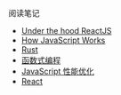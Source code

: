 阅读笔记

- [Under the hood ReactJS](./under-the-hood-reactjs)
- [How JavaScript Works](./how-javascript-works)
- [Rust](./rust)
- [函数式编程](./functional-programming)
- [JavaScript 性能优化](./javascript-performance)
- [React](./react)​


